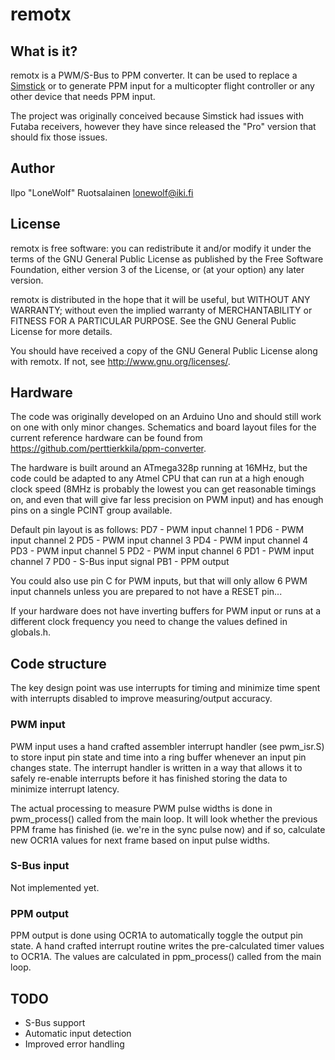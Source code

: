 remotx
======

What is it?
-----------

remotx is a PWM/S-Bus to PPM converter. It can be used to replace a
[Simstick](http://www.simstick.co.uk/) or to generate PPM input for a
multicopter flight controller or any other device that needs PPM input.

The project was originally conceived because Simstick had issues with Futaba
receivers, however they have since released the "Pro" version that should fix
those issues.

Author
------

Ilpo "LoneWolf" Ruotsalainen <lonewolf@iki.fi>

License
-------

remotx is free software: you can redistribute it and/or modify
it under the terms of the GNU General Public License as published by
the Free Software Foundation, either version 3 of the License, or
(at your option) any later version.

remotx is distributed in the hope that it will be useful,
but WITHOUT ANY WARRANTY; without even the implied warranty of
MERCHANTABILITY or FITNESS FOR A PARTICULAR PURPOSE.  See the
GNU General Public License for more details.

You should have received a copy of the GNU General Public License
along with remotx.  If not, see <http://www.gnu.org/licenses/>.

Hardware
--------

The code was originally developed on an Arduino Uno and should still work on
one with only minor changes. Schematics and board layout files for the current
reference hardware can be found from
<https://github.com/perttierkkila/ppm-converter>.

The hardware is built around an ATmega328p running at 16MHz, but the code could
be adapted to any Atmel CPU that can run at a high enough clock speed (8MHz is
probably the lowest you can get reasonable timings on, and even that will give
far less precision on PWM input) and has enough pins on a single PCINT group
available.

Default pin layout is as follows:
    PD7 - PWM input channel 1
    PD6 - PWM input channel 2
    PD5 - PWM input channel 3
    PD4 - PWM input channel 4
    PD3 - PWM input channel 5
    PD2 - PWM input channel 6
    PD1 - PWM input channel 7
    PD0 - S-Bus input signal
    PB1 - PPM output

You could also use pin C for PWM inputs, but that will only allow 6 PWM input
channels unless you are prepared to not have a RESET pin...

If your hardware does not have inverting buffers for PWM input or runs at a
different clock frequency you need to change the values defined in globals.h.

Code structure
--------------

The key design point was use interrupts for timing and minimize time spent with
interrupts disabled to improve measuring/output accuracy.

### PWM input

PWM input uses a hand crafted assembler interrupt handler (see pwm_isr.S) to
store input pin state and time into a ring buffer whenever an input pin changes
state. The interrupt handler is written in a way that allows it to safely
re-enable interrupts before it has finished storing the data to minimize
interrupt latency.

The actual processing to measure PWM pulse widths is done in pwm_process()
called from the main loop. It will look whether the previous PPM frame has
finished (ie. we're in the sync pulse now) and if so, calculate new OCR1A
values for next frame based on input pulse widths.

### S-Bus input

Not implemented yet.

### PPM output

PPM output is done using OCR1A to automatically toggle the output pin state. A
hand crafted interrupt routine writes the pre-calculated timer values to OCR1A.
The values are calculated in ppm_process() called from the main loop.

TODO
----

 * S-Bus support
 * Automatic input detection
 * Improved error handling
